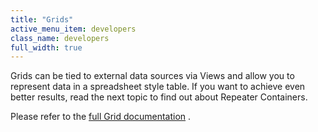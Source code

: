 ```yaml
---
title: "Grids"
active_menu_item: developers
class_name: developers
full_width: true
---
```



Grids can be tied to external data sources via Views and allow you to represent data in a spreadsheet style table. If you want to achieve even better results, read the next topic to find out about Repeater Containers.

Please refer to the [full Grid documentation](/developers/user-guide/product-guide/widget-properties-events/advanced/grid) .

